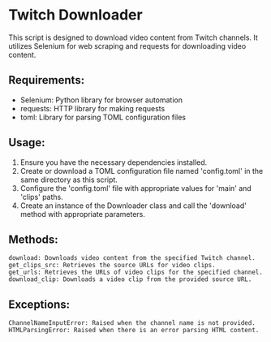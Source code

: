 # Twitch Downloader

This script is designed to download video content from Twitch channels. It utilizes Selenium for web scraping and requests for downloading video content.

## Requirements:
- Selenium: Python library for browser automation
- requests: HTTP library for making requests
- toml: Library for parsing TOML configuration files

## Usage:
1. Ensure you have the necessary dependencies installed.
2. Create or download a TOML configuration file named 'config.toml' in the same directory as this script.
3. Configure the 'config.toml' file with appropriate values for 'main' and 'clips' paths.
4. Create an instance of the Downloader class and call the 'download' method with appropriate parameters.

## Methods:
    download: Downloads video content from the specified Twitch channel.
    get_clips_src: Retrieves the source URLs for video clips.
    get_urls: Retrieves the URLs of video clips for the specified channel.
    download_clip: Downloads a video clip from the provided source URL.

## Exceptions:
    ChannelNameInputError: Raised when the channel name is not provided.
    HTMLParsingError: Raised when there is an error parsing HTML content.
